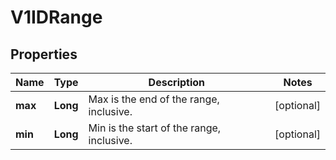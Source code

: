 
# V1IDRange

## Properties
Name | Type | Description | Notes
------------ | ------------- | ------------- | -------------
**max** | **Long** | Max is the end of the range, inclusive. |  [optional]
**min** | **Long** | Min is the start of the range, inclusive. |  [optional]



